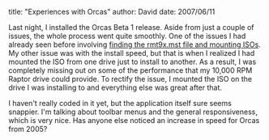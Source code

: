 
title: "Experiences with Orcas"
author: David
date: 2007/06/11

Last night, I installed the Orcas Beta 1 release. Aside from just a couple of issues, the whole process went quite smoothly. One of the issues I had already seen before involving [finding the rmt9x.mst file and mounting ISOs](http://www.mohundro.com/blog/2006/10/09/FunWithISOsAndVistaRC2.aspx). My other issue was with the install speed, but that is when I realized I had mounted the ISO from one drive just to install to another. As a result, I was completely missing out on some of the performance that my 10,000 RPM Raptor drive could provide. To rectify the issue, I mounted the ISO on the drive I was installing to and everything else was great after that. 

I haven't really coded in it yet, but the application itself sure seems snappier. I'm talking about toolbar menus and the general responsiveness, which is very nice. Has anyone else noticed an increase in speed for Orcas from 2005?
